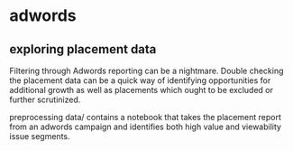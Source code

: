 # adwords
## exploring placement data

Filtering through Adwords reporting can be a nightmare. Double checking the placement data can be a quick way of identifying opportunities for additional growth as well as placements which ought to be excluded or further scrutinized.

preprocessing data/ contains a notebook that takes the placement report from an adwords campaign and identifies both high value and viewability issue segments.

